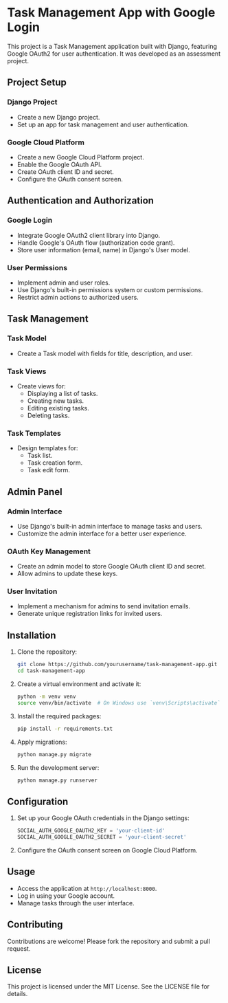 # Task Management App with Google Login

This project is a Task Management application built with Django, featuring Google OAuth2 for user authentication. It was developed as an assessment project.

## Project Setup

### Django Project
- Create a new Django project.
- Set up an app for task management and user authentication.

### Google Cloud Platform
- Create a new Google Cloud Platform project.
- Enable the Google OAuth API.
- Create OAuth client ID and secret.
- Configure the OAuth consent screen.

## Authentication and Authorization

### Google Login
- Integrate Google OAuth2 client library into Django.
- Handle Google's OAuth flow (authorization code grant).
- Store user information (email, name) in Django's User model.

### User Permissions
- Implement admin and user roles.
- Use Django's built-in permissions system or custom permissions.
- Restrict admin actions to authorized users.

## Task Management

### Task Model
- Create a Task model with fields for title, description, and user.

### Task Views
- Create views for:
  - Displaying a list of tasks.
  - Creating new tasks.
  - Editing existing tasks.
  - Deleting tasks.

### Task Templates
- Design templates for:
  - Task list.
  - Task creation form.
  - Task edit form.

## Admin Panel

### Admin Interface
- Use Django's built-in admin interface to manage tasks and users.
- Customize the admin interface for a better user experience.

### OAuth Key Management
- Create an admin model to store Google OAuth client ID and secret.
- Allow admins to update these keys.

### User Invitation
- Implement a mechanism for admins to send invitation emails.
- Generate unique registration links for invited users.

## Installation

1. Clone the repository:
    ```bash
    git clone https://github.com/yourusername/task-management-app.git
    cd task-management-app
    ```

2. Create a virtual environment and activate it:
    ```bash
    python -m venv venv
    source venv/bin/activate  # On Windows use `venv\Scripts\activate`
    ```

3. Install the required packages:
    ```bash
    pip install -r requirements.txt
    ```

4. Apply migrations:
    ```bash
    python manage.py migrate
    ```

5. Run the development server:
    ```bash
    python manage.py runserver
    ```

## Configuration

1. Set up your Google OAuth credentials in the Django settings:
    ```python
    SOCIAL_AUTH_GOOGLE_OAUTH2_KEY = 'your-client-id'
    SOCIAL_AUTH_GOOGLE_OAUTH2_SECRET = 'your-client-secret'
    ```

2. Configure the OAuth consent screen on Google Cloud Platform.

## Usage

- Access the application at `http://localhost:8000`.
- Log in using your Google account.
- Manage tasks through the user interface.

## Contributing

Contributions are welcome! Please fork the repository and submit a pull request.

## License

This project is licensed under the MIT License. See the LICENSE file for details.
